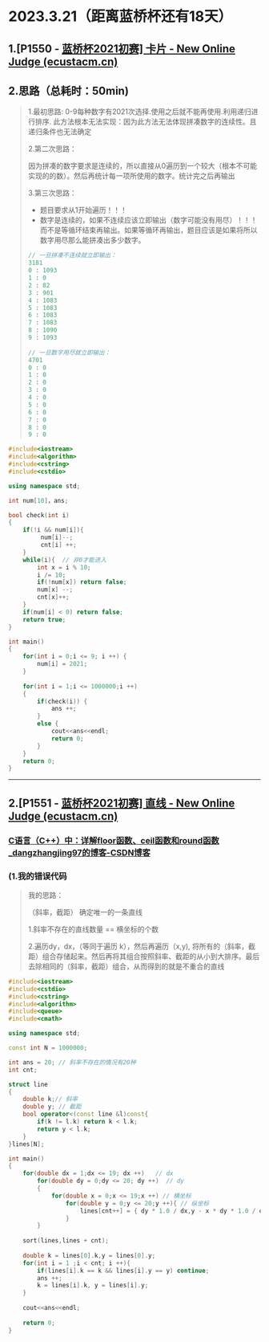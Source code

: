 # 2023.3.21（距离蓝桥杯还有18天）

## 1.[P1550 - [蓝桥杯2021初赛\] 卡片 - New Online Judge (ecustacm.cn)](http://oj.ecustacm.cn/problem.php?id=1550)

## 2.思路（总耗时：50min)

> 1.最初思路:
>                 0-9每种数字有2021次选择.使用之后就不能再使用.利用递归进行排序. 此方法根本无法实现：因为此方法无法体现拼凑数字的连续性。且递归条件也无法确定
>
>  2.第二次思路：
>
> ​	因为拼凑的数字要求是连续的，所以直接从0遍历到一个较大（根本不可能实现的的数）。然后再统计每一项所使用的数字。统计完之后再输出
>
> 3.第三次思路：
>
> - 题目要求从1开始遍历！！！
> - 数字是连续的，如果不连续应该立即输出（数字可能没有用尽）！！！而不是等循环结束再输出。如果等循环再输出，题目应该是如果将所以数字用尽那么能拼凑出多少数字。
>
> ```C++
> // 一旦拼凑不连续就立即输出：
> 3181
> 0 : 1093
> 1 : 0
> 2 : 82
> 3 : 901
> 4 : 1083
> 5 : 1083
> 6 : 1083
> 7 : 1083
> 8 : 1090
> 9 : 1093
>     
> // 一旦数字用尽就立即输出：
> 4701
> 0 : 0
> 1 : 0
> 2 : 0
> 3 : 0
> 4 : 0
> 5 : 0
> 6 : 0
> 7 : 0
> 8 : 0
> 9 : 0
> ```
>
> 

```C++
#include<iostream>
#include<algorithm>
#include<cstring>
#include<cstdio>

using namespace std;

int num[10]，ans;

bool check(int i)
{
	if(!i && num[i]){
		 num[i]--;
		 cnt[i] ++;
	}
	while(i){  // 非0才能进入
		int x = i % 10;
		i /= 10;
		if(!num[x]) return false;
		num[x] --;
		cnt[x]++;
	}
	if(num[i] < 0) return false;
	return true;
}

int main()
{
	for(int i = 0;i <= 9; i ++) {
		num[i] = 2021;
	}
	
	for(int i = 1;i <= 1000000;i ++)
	{
		if(check(i)) {
			ans ++;
		}
		else {
			cout<<ans<<endl;
			return 0;
		}
	}
	return 0;
}
```

*****************

##  2.[P1551 - [蓝桥杯2021初赛\] 直线 - New Online Judge (ecustacm.cn)](http://oj.ecustacm.cn/problem.php?id=1551)

### [C语言（C++）中：详解floor函数、ceil函数和round函数_dangzhangjing97的博客-CSDN博客](https://blog.csdn.net/dangzhangjing97/article/details/81279862?spm=1001.2101.3001.6661.1&utm_medium=distribute.pc_relevant_t0.none-task-blog-2~default~CTRLIST~Rate-1-81279862-blog-115407859.pc_relevant_default&depth_1-utm_source=distribute.pc_relevant_t0.none-task-blog-2~default~CTRLIST~Rate-1-81279862-blog-115407859.pc_relevant_default&utm_relevant_index=1)

### (1.我的错误代码

> 我的思路：
>
> （斜率，截距） 确定唯一的一条直线
>
> 1.斜率不存在的直线数量 == 横坐标的个数
>
> 2.遍历dy，dx，（等同于遍历 k），然后再遍历（x,y), 将所有的（斜率，截距）组合存储起来。然后再将其组合按照斜率、截距的从小到大排序。最后去除相同的（斜率，截距）组合，从而得到的就是不重合的直线

```C++
#include<iostream>
#include<cstdio>
#include<cstring>
#include<algorithm>
#include<queue>
#include<cmath>

using namespace std;

const int N = 1000000;

int ans = 20; // 斜率不存在的情况有20种
int cnt;

struct line
{
	double k;// 斜率
	double y; // 截距
	bool operator<(const line &l)const{
		if(k != l.k) return k < l.k;
		return y < l.k;
	}
}lines[N];

int main()
{
	for(double dx = 1;dx <= 19; dx ++)   // dx
		for(double dy = 0;dy <= 20; dy ++)  // dy
		{
			for(double x = 0;x <= 19;x ++) // 横坐标
				for(double y = 0;y <= 20;y ++){ // 纵坐标	
					lines[cnt++] = { dy * 1.0 / dx,y - x * dy * 1.0 / dx};
				}
		}
    
	sort(lines,lines + cnt);
	
	double k = lines[0].k,y = lines[0].y;
	for(int i = 1 ;i < cnt; i ++){
		if(lines[i].k == k && lines[i].y == y) continue;
		ans ++;
		k = lines[i].k, y = lines[i].y;	
	}
	
	cout<<ans<<endl;
	
	return 0;
}
```

